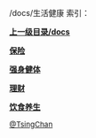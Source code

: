 /docs/生活健康 索引：


**[上一级目录/docs](/docs/index.md)**

**[保险](/docs/生活健康/保险/index.md)**

**[强身健体](/docs/生活健康/强身健体/index.md)**

**[理财](/docs/生活健康/理财/index.md)**

**[饮食养生](/docs/生活健康/饮食养生/index.md)**


<font size=2 color='grey'> [@TsingChan](http://www.9ong.com/) </font>